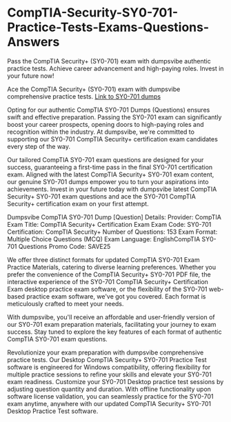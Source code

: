 # CompTIA-Security-SY0-701-Practice-Tests-Exams-Questions-Answers
Pass the CompTIA Security+ (SY0-701) exam with dumpsvibe authentic practice tests. Achieve career advancement and high-paying roles. Invest in your future now!

Ace the CompTIA Security+ (SY0-701) exam with dumpsvibe comprehensive practice tests. [Link to SY0-701 dumps](https://www.dumpsvibe.com/comptia/sy0-701-dumps.html)

Opting for our authentic CompTIA SY0-701 Dumps (Questions) ensures swift and effective preparation. Passing the SY0-701 exam can significantly boost your career prospects, opening doors to high-paying roles and recognition within the industry. At dumpsvibe, we're committed to supporting our SY0-701 CompTIA Security+ certification exam candidates every step of the way.

Our tailored CompTIA SY0-701 exam questions are designed for your success, guaranteeing a first-time pass in the final SY0-701 certification exam. Aligned with the latest CompTIA Security+ SY0-701 exam content, our genuine SY0-701 dumps empower you to turn your aspirations into achievements. Invest in your future today with dumpsvibe latest CompTIA Security+ SY0-701 exam questions and ace the SY0-701 CompTIA Security+ certification exam on your first attempt.

Dumpsvibe CompTIA SY0-701 Dump [Question] Details: Provider: CompTIA Exam Title: CompTIA Security+ Certification Exam Exam Code: SY0-701 Certification: CompTIA Security+ Number of Questions: 153 Exam Format: Multiple Choice Questions (MCQ) Exam Language: EnglishCompTIA SY0-701 Questions Promo Code: SAVE25

We offer three distinct formats for updated CompTIA SY0-701 Exam Practice Materials, catering to diverse learning preferences. Whether you prefer the convenience of the CompTIA Security+ SY0-701 PDF file, the interactive experience of the SY0-701 CompTIA Security+ Certification Exam desktop practice exam software, or the flexibility of the SY0-701 web-based practice exam software, we've got you covered. Each format is meticulously crafted to meet your needs.

With dumpsvibe, you'll receive an affordable and user-friendly version of our SY0-701 exam preparation materials, facilitating your journey to exam success. Stay tuned to explore the key features of each format of authentic CompTIA SY0-701 exam questions.

Revolutionize your exam preparation with dumpsvibe comprehensive practice tests. Our Desktop CompTIA Security+ SY0-701 Practice Test software is engineered for Windows compatibility, offering flexibility for multiple practice sessions to refine your skills and elevate your SY0-701 exam readiness. Customize your SY0-701 Desktop practice test sessions by adjusting question quantity and duration. With offline functionality upon software license validation, you can seamlessly practice for the SY0-701 exam anytime, anywhere with our updated CompTIA Security+ SY0-701 Desktop Practice Test software.
